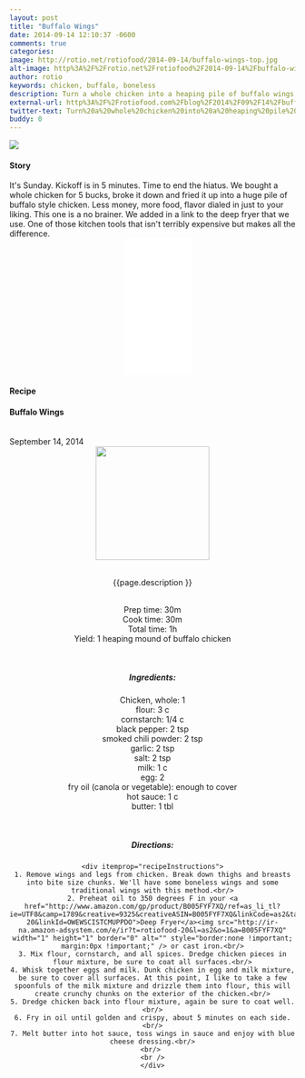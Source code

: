 ```yaml
---
layout: post
title: "Buffalo Wings"
date: 2014-09-14 12:10:37 -0600
comments: true
categories: 
image: http://rotio.net/rotiofood/2014-09-14/buffalo-wings-top.jpg
alt-image: http%3A%2F%2Frotio.net%2Frotiofood%2F2014-09-14%2Fbuffalo-wings-top.jpg
author: rotio
keywords: chicken, buffalo, boneless 
description: Turn a whole chicken into a heaping pile of buffalo wings on the cheap
external-url: http%3A%2F%2Frotiofood.com%2Fblog%2F2014%2F09%2F14%2Fbuffalo-wings%2F
twitter-text: Turn%20a%20whole%20chicken%20into%20a%20heaping%20pile%20of%20buffalo%20wings%20on%20the%20cheap
buddy: 0
---
```

<!-- more -->
<img src="http://rotio.net/rotiofood/2014-09-14/buffalo-wings-top.jpg" />
<a href="https://plus.google.com/107103100819027957630?rel=author" style="display:none">{{page.author }}</a>

<h4>Story</b> </h4>
 <div>
	<p>
	It's Sunday. Kickoff is in 5 minutes. Time to end the hiatus. We bought a whole chicken for 5 bucks, broke it down and fried it up into a huge pile of buffalo style chicken. Less money, more food, flavor dialed in just to your liking. This one is a no brainer. We added in a link to the deep fryer that we use. One of those kitchen tools that isn't terribly expensive but makes all the difference. <br/><iframe style="width:120px;height:240px;margin-left:40%" marginwidth="0" marginheight="0" scrolling="no" frameborder="0" src="//ws-na.amazon-adsystem.com/widgets/q?ServiceVersion=20070822&OneJS=1&Operation=GetAdHtml&MarketPlace=US&source=ac&ref=qf_sp_asin_til&ad_type=product_link&tracking_id=rotiofood-20&marketplace=amazon&region=US&placement=B005FYF7XQ&asins=B005FYF7XQ&linkId=V2OQO6MWTXD3Q576&show_border=true&link_opens_in_new_window=true">
</iframe>
	</p> 
 </div>
<h4>Recipe</b> </h4> 
  <div itemscope itemtype="http://schema.org/Recipe" >
  <h4 itemprop="name">Buffalo Wings</h4>
  
  <br />
    September 14, 2014
<center>
  <img itemprop="image" width="200px"  src="http://rotio.net/rotiofood/2014-09-14/buffalo-wings.jpg" />
  
  <br /><span itemprop="description">{{page.description }}</span><br />

  <br />Prep time: <time datetime="PT0H30M" itemprop="prepTime">30m</time>
  <br />Cook time: <time datetime="PT0H30M" itemprop="cookTime">30m</time>
  <br />Total time: <time datetime="PT1H0M" itemprop="totalTime">1h</time>
  <br />Yield: <span itemprop="recipeYield">1 heaping mound of buffalo chicken</span>
  
  <br/>
 <h5>Ingredients:</h5>
	<span itemprop="ingredients" itemscope itemtype="http://schema.org/ingredients">
	  <span itemprop="name">Chicken</span>, whole: 
	  <span itemprop="amount">1</span>
	</span><br />
	<span itemprop="ingredients" itemscope itemtype="http://schema.org/ingredients">
	  <span itemprop="name">flour</span>: 
	  <span itemprop="amount">3 c</span>
	</span><br />
	<span itemprop="ingredients" itemscope itemtype="http://schema.org/ingredients">
	  <span itemprop="name">cornstarch</span>: 
	  <span itemprop="amount">1/4 c</span>
	</span><br />
	<span itemprop="ingredients" itemscope itemtype="http://schema.org/ingredients">
	  <span itemprop="name">black pepper</span>: 
	  <span itemprop="amount">2 tsp</span>
	</span><br />
	<span itemprop="ingredients" itemscope itemtype="http://schema.org/ingredients">
	  <span itemprop="name">smoked chili powder</span>: 
	  <span itemprop="amount">2 tsp</span>
	</span><br />
	<span itemprop="ingredients" itemscope itemtype="http://schema.org/ingredients">
	  <span itemprop="name">garlic</span>: 
	  <span itemprop="amount">2 tsp</span>
	</span><br />
	<span itemprop="ingredients" itemscope itemtype="http://schema.org/ingredients">
	  <span itemprop="name">salt</span>: 
	  <span itemprop="amount">2 tsp</span>
	</span><br />
	<span itemprop="ingredients" itemscope itemtype="http://schema.org/ingredients">
	  <span itemprop="name">milk</span>: 
	  <span itemprop="amount">1 c</span>
	</span><br />
	<span itemprop="ingredients" itemscope itemtype="http://schema.org/ingredients">
	  <span itemprop="name">egg</span>: 
	  <span itemprop="amount">2</span>
	</span><br />
	<span itemprop="ingredients" itemscope itemtype="http://schema.org/ingredients">
	  <span itemprop="name">fry oil</span> (canola or vegetable): 
	  <span itemprop="amount">enough to cover</span>
	</span><br />
	<span itemprop="ingredients" itemscope itemtype="http://schema.org/ingredients">
	  <span itemprop="name">hot sauce</span>: 
	  <span itemprop="amount">1 c</span>
	</span><br />
	<span itemprop="ingredients" itemscope itemtype="http://schema.org/ingredients">
	  <span itemprop="name">butter</span>: 
	  <span itemprop="amount">1 tbl</span>
	</span><br />
	
  <br /><h5>Directions:</h5>
	
    <div itemprop="recipeInstructions">
	1. Remove wings and legs from chicken. Break down thighs and breasts into bite size chunks. We'll have some boneless wings and some traditional wings with this method.<br/>
	2. Preheat oil to 350 degrees F in your <a href="http://www.amazon.com/gp/product/B005FYF7XQ/ref=as_li_tl?ie=UTF8&camp=1789&creative=9325&creativeASIN=B005FYF7XQ&linkCode=as2&tag=rotiofood-20&linkId=OWEWSCISTCMUPPDO">Deep Fryer</a><img src="http://ir-na.amazon-adsystem.com/e/ir?t=rotiofood-20&l=as2&o=1&a=B005FYF7XQ" width="1" height="1" border="0" alt="" style="border:none !important; margin:0px !important;" /> or cast iron.<br/>
	3. Mix flour, cornstarch, and all spices. Dredge chicken pieces in flour mixture, be sure to coat all surfaces.<br/>
	4. Whisk together eggs and milk. Dunk chicken in egg and milk mixture, be sure to cover all surfaces. At this point, I like to take a few spoonfuls of the milk mixture and drizzle them into flour, this will create crunchy chunks on the exterior of the chicken.<br/>
	5. Dredge chicken back into flour mixture, again be sure to coat well.<br/>
	6. Fry in oil until golden and crispy, about 5 minutes on each side.<br/>
	7. Melt butter into hot sauce, toss wings in sauce and enjoy with blue cheese dressing.<br/>
	<br/> 
	<br />
	</div>

</div>